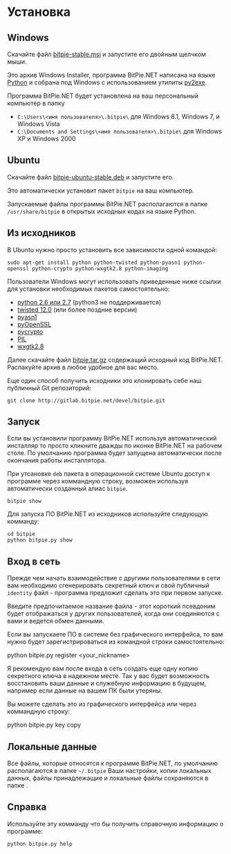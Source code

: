 # Установка


## Windows

Скачайте файл [bitpie-stable.msi](http://bitpie.net/download/bitpie-stable.msi) 
и запустите его двойным щелчком мыши.

Это архив Windows Installer, программа BitPie.NET написана на языке [Python](http://python.org) и собрана под Windows 
с использованием утилиты [py2exe](http://www.py2exe.org/).

Программа BitPie.NET будет установлена на ваш персональный компьютер в папку 

  * `С:\Users\<имя пользователя>\.bitpie\` для Windows 8.1, Windows 7, и Windows Vista
  * `C:\Documents and Settings\<имя пользователя>\.bitpie\` для Windows XP и Windows 2000

## Ubuntu

Скачайте файл [bitpie-ubuntu-stable.deb](http://bitpie.net/download/bitpie-ubuntu-stable.deb) и запустите его.

Это автоматически установит пакет `bitpie` на ваш компьютер.

Запускаемые файлы программы BitPie.NET располагаются в папке `/usr/share/bitpie` 
в открытых исходных кодах на языке Python. 


## Из исходников

В Ubuntu нужно просто установить все зависимости одной командой:

    sudo apt-get install python python-twisted python-pyasn1 python-openssl python-crypto python-wxgtk2.8 python-imaging

Пользователи Windows могут использовать приведенные ниже ссылки для установки необходимых пакетов самостоятельно:

  * [python 2.6 или 2.7](http://python.org/download/releases) (python3 не поддерживается)
  * [twisted 12.0](http://twistedmatrix.com) (или более поздние версии)
  * [pyasn1](http://pyasn1.sourceforge.net)
  * [pyOpenSSL](https://launchpad.net/pyopenssl)
  * [pycrypto](https://www.dlitz.net/software/pycrypto/)
  * [PIL](http://www.pythonware.com/products/pil)
  * [wxgtk2.8](http://wiki.wxpython.org/InstallingOnUbuntuOrDebian)

Далее скачайте файл [bitpie.tar.gz](http://bitpie.net/download/bitpie.tar.gz) содержащий исходный код BitPie.NET. 
Распакуйте архив в любое удобное для вас место.

Еще один способ получить исходники это клонировать себе наш публичный Git репозиторий:

    git clone http://gitlab.bitpie.net/devel/bitpie.git


## Запуск

Если вы установили программу BitPie.NET используя автоматический инсталляр
то просто кликните дважды по иконке BitPie.NET на рабочем столе. 
По умолчанию программа будет запущена автоматически после окончания работы инсталлятора.

При утсановке `deb` пакета в операционной системе Ubuntu доступ к программе через коммандную строку, 
возможен используя автоматически созданный алиас `bitpie`.

    bitpie show

Для запуска ПО BitPie.NET из исходников используйте следующую комманду:

    cd bitpie
    python bitpie.py show


## Вход в сеть

Прежде чем начать взаимодействие с другими пользователями в сети вам необходимо сгенерировать
секретный ключ и свой публичный `identity` файл - программа предложит сделать это при первом запуске.

Введите предпочитаемое название файла - этот короткий псевдоним будет отображаться у других пользователей,
когда они соединяются с вами и ведется обмен данными. 

Если вы запускаете ПО в системе без графического интерфейса,
то вам нужно будет зарегистрироваться из командной строки самостоятельно:

  python bitpie.py register <your_nickname>

Я рекомендую вам после входа в сеть создать еще одну копию секретного ключа в надежном месте. 
Так у вас будет возможность восстановить ваши данные и служебную информацию в будущем,
например если данные на вашем ПК были утеряны.

Вы можете сделать это из графического интерфейса или через коммандную строку:

  python bitpie.py key copy <filename>


## Локальные данные

Все файлы, которые относятся к программе BitPie.NET, по умолчанию располагаются в папке 
`~/.bitpie`
Ваши настройки, копии локальных данных, файлы принадлежащие и локальные файлы сохраняются в папке .


## Справка

Используйте эту комманду что бы получить справочную информацию о программе:

    python bitpie.py help


